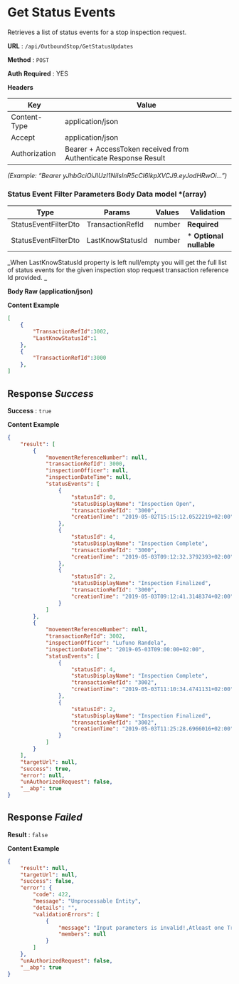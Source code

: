 
# Get Status Events

Retrieves a list of status events for a stop inspection request. 


**URL** : `/api/OutboundStop/GetStatusUpdates`

**Method** : `POST`

**Auth **Required**** : YES

**Headers**

| Key | Value |
|--------------|--------------|
| Content-Type | application/json  |
| Accept | application/json |3
| Authorization | Bearer + AccessToken received from Authenticate Response Result |

*(Example: “Bearer yJhbGciOiJIUzI1NiIsInR5cCI6IkpXVCJ9.eyJodHRwOi...”)*


### Status Event Filter Parameters Body Data model \*(array)
| Type| Params| Values| Validation |
|--------------|---------- |-------------- |------------ |
|StatusEventFilterDto|TransactionRefId|number|**Required**|
|StatusEventFilterDto|LastKnowStatusId|number| \* **Optional nullable**|

_When LastKnowStatusId property is left null/empty you will get the full list of status events for the given inspection stop request transaction reference Id provided. _

**Body Raw (application/json)**

**Content Example**

```json
[
	{
		"TransactionRefId":3002,
		"LastKnowStatusId":1
	},
	{
		"TransactionRefId":3000
	},
]
```

## Response *Success* 
**Success** : `true`

**Content Example**

```json
{
    "result": [
        {
            "movementReferenceNumber": null,
            "transactionRefId": 3000,
            "inspectionOfficer": null,
            "inspectionDateTime": null,
            "statusEvents": [
                {
                    "statusId": 0,
                    "statusDisplayName": "Inspection Open",
                    "transactionRefId": "3000",
                    "creationTime": "2019-05-02T15:15:12.0522219+02:00"
                },
                {
                    "statusId": 4,
                    "statusDisplayName": "Inspection Complete",
                    "transactionRefId": "3000",
                    "creationTime": "2019-05-03T09:12:32.3792393+02:00"
                },
                {
                    "statusId": 2,
                    "statusDisplayName": "Inspection Finalized",
                    "transactionRefId": "3000",
                    "creationTime": "2019-05-03T09:12:41.3148374+02:00"
                }
            ]
        },
        {
            "movementReferenceNumber": null,
            "transactionRefId": 3002,
            "inspectionOfficer": "Lufuno Randela",
            "inspectionDateTime": "2019-05-03T09:00:00+02:00",
            "statusEvents": [
                {
                    "statusId": 4,
                    "statusDisplayName": "Inspection Complete",
                    "transactionRefId": "3002",
                    "creationTime": "2019-05-03T11:10:34.4741131+02:00"
                },
                {
                    "statusId": 2,
                    "statusDisplayName": "Inspection Finalized",
                    "transactionRefId": "3002",
                    "creationTime": "2019-05-03T11:25:28.6966016+02:00"
                }
            ]
        }
    ],
    "targetUrl": null,
    "success": true,
    "error": null,
    "unAuthorizedRequest": false,
    "__abp": true
}

```


## Response *Failed*
**Result** : `false`

**Content Example**

```json
{
    "result": null,
    "targetUrl": null,
    "success": false,
    "error": {
        "code": 422,
        "message": "Unprocessable Entity",
        "details": "",
        "validationErrors": [
            {
                "message": "Input parameters is invalid!,Atleast one TransactionRefId is required.",
                "members": null
            }
        ]
    },
    "unAuthorizedRequest": false,
    "__abp": true
}
```
